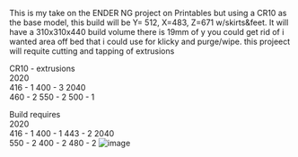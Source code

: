 This is my take on the ENDER NG project on Printables but using a CR10 as the base model, this build will be Y= 512, X=483, Z=671 w/skirts&feet.  It will have a 310x310x440 build volume there is 19mm of y you could get rid of i wanted area off bed that i could use for klicky and purge/wipe. this projeect will requite cutting and tapping of extrusions

CR10 - extrusions	
2020	
	416 - 1
	400 - 3
2040	
	460 - 2
	550 - 2
	500 - 1
	
Build requires	
2020	
	416 - 1
	400 - 1
	443 - 2
2040	
	550 - 2
	400 - 2
	480 - 2
![image](https://github.com/saltcitytattoo/CR10-NG/assets/51271361/8b22886b-c18d-42d3-8867-249f087d07f0)


